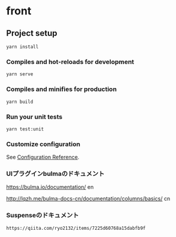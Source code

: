 # front

## Project setup
```
yarn install
```

### Compiles and hot-reloads for development
```
yarn serve
```

### Compiles and minifies for production
```
yarn build
```

### Run your unit tests
```
yarn test:unit
```

### Customize configuration
See [Configuration Reference](https://cli.vuejs.org/config/).


### UIプラグインbulmaのドキュメント

https://bulma.io/documentation/ en

http://lqzh.me/bulma-docs-cn/documentation/columns/basics/ cn

### Suspenseのドキュメント
```
https://qiita.com/ryo2132/items/7225d60768a15dabfb9f
```